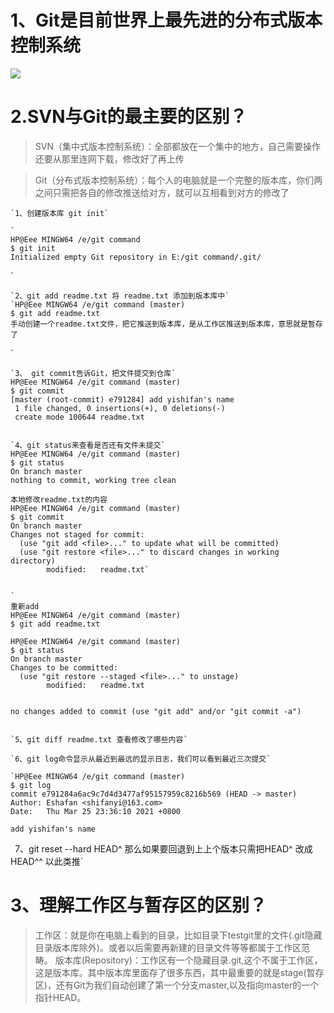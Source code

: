 # 1、Git是目前世界上最先进的分布式版本控制系统 #
![](https://img.mukewang.com/59c31e4400013bc911720340.png)

# 2.SVN与Git的最主要的区别？ #
> SVN（集中式版本控制系统）：全部都放在一个集中的地方，自己需要操作还要从那里连网下载，修改好了再上传

> Git（分布式版本控制系统）：每个人的电脑就是一个完整的版本库，你们两之间只需把各自的修改推送给对方，就可以互相看到对方的修改了


    `1、创建版本库 git init`

    `
	HP@Eee MINGW64 /e/git command
	$ git init
	Initialized empty Git repository in E:/git command/.git/
`

    `2、git add readme.txt 将 readme.txt 添加到版本库中`
    `HP@Eee MINGW64 /e/git command (master)
	$ git add readme.txt
	手动创建一个readme.txt文件，把它推送到版本库，是从工作区推送到版本库，意思就是暂存了
`

    `3、 git commit告诉Git，把文件提交到仓库`
    HP@Eee MINGW64 /e/git command (master)
    $ git commit
    [master (root-commit) e791284] add yishifan's name
     1 file changed, 0 insertions(+), 0 deletions(-)
     create mode 100644 readme.txt
    

    `4、git status来查看是否还有文件未提交`
	HP@Eee MINGW64 /e/git command (master)
	$ git status
	On branch master
	nothing to commit, working tree clean

	本地修改readme.txt的内容
	HP@Eee MINGW64 /e/git command (master)
	$ git commit
	On branch master
	Changes not staged for commit:
	  (use "git add <file>..." to update what will be committed)
	  (use "git restore <file>..." to discard changes in working directory)
	        modified:   readme.txt`


    `
	重新add
	HP@Eee MINGW64 /e/git command (master)
	$ git add readme.txt
	
	HP@Eee MINGW64 /e/git command (master)
	$ git status
	On branch master
	Changes to be committed:
	  (use "git restore --staged <file>..." to unstage)
	        modified:   readme.txt

	
	no changes added to commit (use "git add" and/or "git commit -a")


    `5、git diff readme.txt 查看修改了哪些内容`

    `6、git log命令显示从最近到最远的显示日志，我们可以看到最近三次提交`

    `HP@Eee MINGW64 /e/git command (master)
	$ git log
	commit e791284a6ac9c7d4d3477af95157959c8216b569 (HEAD -> master)
	Author: Eshafan <shifanyi@163.com>
	Date:   Thu Mar 25 23:36:10 2021 +0800

    add yishifan's name

`
    `7、git reset --hard HEAD^ 那么如果要回退到上上个版本只需把HEAD^ 改成 HEAD^^ 以此类推`


# 3、理解工作区与暂存区的区别？ #
> 工作区：就是你在电脑上看到的目录，比如目录下testgit里的文件(.git隐藏目录版本库除外)。或者以后需要再新建的目录文件等等都属于工作区范畴。
版本库(Repository)：工作区有一个隐藏目录.git,这个不属于工作区，这是版本库。其中版本库里面存了很多东西，其中最重要的就是stage(暂存区)，还有Git为我们自动创建了第一个分支master,以及指向master的一个指针HEAD。


